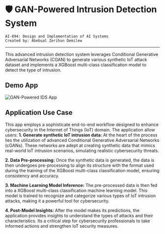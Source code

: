 # 🛡️ GAN-Powered Intrusion Detection System
```
AI-894: Design and Implementation of AI Systems
Created by: Abebual Zerihun Demilew
```
***
This advanced intrusion detection system leverages Conditional Generative Adversarial Networks (CGAN) to generate various synthetic IoT attack dataset and implements a XGBoost multi-class classification model to detect the type of intrusion.

## Demo App

![GAN-Powered IDS App](https://legendary-memory-v6gj9p4p65rhw66q-8501.app.github.dev/)

## Application Use Case

This app employs a sophisticate end-to-end workflow designed to enhance cybersecurity in the Internet of Things (IoT) domain. The application allow users:
**1. Generate synthetic IoT intrusion data:** At the heart of the process lies the utilization of advanced Conditional Generative Adversarial Networks (cGANs). These networks are adept at creating synthetic data that mimics real-world IoT intrusion scenarios, simulating realistic cybersecurity threats.

**2. Data Pre-processing:** Once the synthetic data is generated, the data is then undergoes pre-processing to align its structure with the format used during the training of the XGBoost multi-class classification model, ensuring consistency and accuracy.

**3. Machine Learning Model Inference:** The pre-processed data is then fed into a XGBoost multi-class classification machine learning model. This model is trained to recognize and categorize various types of IoT intrusion attacks, making it a powerful tool for cybersecurity.

**4. Post-Model Insights:** After the model makes its predictions, the application provides insights to understand the types of attacks and their characteristics. Its a critical step for cybersecurity professionals to take informed actions and strengthen IoT security measures.

